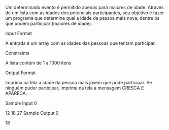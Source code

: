 Um determinado evento é permitido apenas para maiores de idade. Através de um lista com as idades dos potenciais participantes, seu objetivo é fazer um programa que determine qual a idade da pessoa mais nova, dentre os que podem participar (maiores de idade).

Input Format

A entrada é um array com as idades das pessoas que tentam participar.

Constraints

A lista contém de 1 a 1000 itens

Output Format

Imprima na tela a idade da pessoa mais jovem que pode participar. Se ninguém puder participar, imprima na tela a mensagem CRESCA E APARECA.

Sample Input 0

12 18 27
Sample Output 0

18